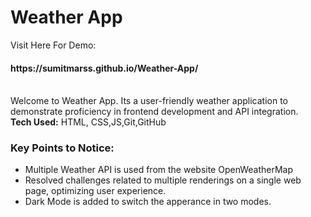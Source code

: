 <h1>Weather App</h1>
Visit Here For Demo:
        <h4>https://sumitmarss.github.io/Weather-App/</h4><br/>
Welcome to Weather App. Its a user-friendly weather application to demonstrate proficiency in frontend development and API integration.<br/>
<b>Tech Used:</b> HTML, CSS,JS,Git,GitHub
<h3>Key Points to Notice:</h3>
<ul>
  <li>Multiple Weather API is used from the website OpenWeatherMap </li>
  <li>Resolved challenges related to multiple renderings on a single web page, optimizing user experience.</li>
  <li>Dark Mode is added to switch the apperance in two modes.</li>
</ul>

